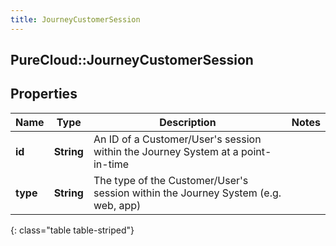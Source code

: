 ```yaml
---
title: JourneyCustomerSession
---
```

## PureCloud::JourneyCustomerSession

## Properties

|Name | Type | Description | Notes|
|------------ | ------------- | ------------- | -------------|
| **id** | **String** | An ID of a Customer/User&#39;s session within the Journey System at a point-in-time | |
| **type** | **String** | The type of the Customer/User&#39;s session within the Journey System (e.g. web, app) | |
{: class="table table-striped"}


